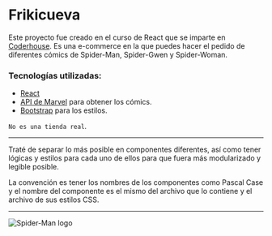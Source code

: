 # Frikicueva

Este proyecto fue creado en el curso de React que se imparte en [Coderhouse](www.coderhouse.com.mx). Es una e-commerce en la que puedes hacer el pedido de diferentes cómics de Spider-Man, Spider-Gwen y Spider-Woman.

### Tecnologías utilizadas:
- [React](https://es.reactjs.org/)
- [API de Marvel](https://developer.marvel.com) para obtener los cómics.
- [Bootstrap](https://getbootstrap.com/) para los estilos.

`No es una tienda real`.
____
Traté de separar lo más posible en componentes diferentes, así como tener lógicas y estilos para cada uno de ellos para que fuera más modularizado y legible posible.

La convención es tener los nombres de los componentes como Pascal Case y el nombre del componente es el mismo del archivo que lo contiene y el archivo de sus estilos CSS.


____
![Spider-Man logo](https://i.pinimg.com/originals/5c/d1/f2/5cd1f2f34fe89117862ae436bc2f1a8f.jpg)